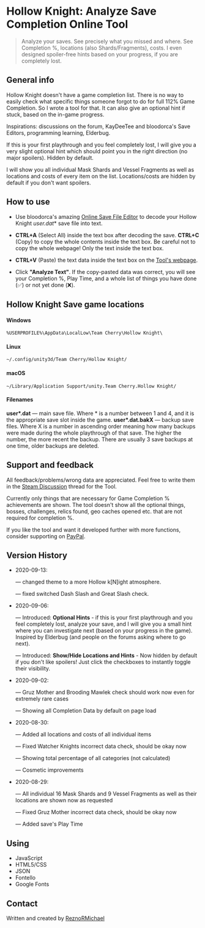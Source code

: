 # Hollow Knight: Analyze Save Completion Online Tool

> Analyze your saves. See precisely what you missed and where. See Completion %, locations (also Shards/Fragments), costs. I even designed spoiler-free hints based on your progress, if you are completely lost.

## General info

Hollow Knight doesn't have a game completion list. There is no way to easily check what specific things someone forgot to do for full 112% Game Completion. So I wrote a tool for that. It can also give an optional hint if stuck, based on the in-game progress.

Inspirations: discussions on the forum, KayDeeTee and bloodorca's Save Editors, programming learning, Elderbug.

If this is your first playthrough and you feel completely lost, I will give you a very slight optional hint which should point you in the right direction (no major spoilers). Hidden by default.

I will show you all individual Mask Shards and Vessel Fragments as well as locations and costs of every item on the list. Locations/costs are hidden by default if you don't want spoilers.

## How to use

* Use bloodorca's amazing [Online Save File Editor](https://bloodorca.github.io/hollow/) to decode your Hollow Knight **user*.dat** save file into text.

* **CTRL+A** (Select All) inside the text box after decoding the save. **CTRL+C** (Copy) to copy the whole contents inside the text box. Be careful not to copy the whole webpage! Only the text inside the text box.

* **CTRL+V** (Paste) the text data inside the text box on the [Tool's webpage](http://reznortech.rf.gd/hollow-knight-completion/).

* Click **"Analyze Text"**. If the copy-pasted data was correct, you will see your Completion %, Play Time, and a whole list of things you have done (✅) or not yet done (❌).

## Hollow Knight Save game locations

#### Windows
`%USERPROFILE%\AppData\LocalLow\Team Cherry\Hollow Knight\`

#### Linux
`~/.config/unity3d/Team Cherry/Hollow Knight/`

#### macOS
`~/Library/Application Support/unity.Team Cherry.Hollow Knight/`

#### Filenames

**user\*.dat** — main save file. Where * is a number between 1 and 4, and it is the appropriate save slot inside the game.
**user\*.dat.bakX** — backup save files. Where X is a number in ascending order meaning how many backups were made during the whole playthrough of that save. The higher the number, the more recent the backup. There are usually 3 save backups at one time, older backups are deleted.

## Support and feedback

All feedback/problems/wrong data are appreciated. Feel free to write them in the [Steam Discussion](https://steamcommunity.com/sharedfiles/filedetails/?id=2209910193) thread for the Tool.

Currently only things that are necessary for Game Completion % achievements are shown. The tool doesn't show all the optional things, bosses, challenges, relics found, geo caches opened etc. that are not required for completion %.

If you like the tool and want it developed further with more functions, consider supporting on [PayPal](https://www.paypal.me/ReznoRMichael).

## Version History

* 2020-09-13:

  — changed theme to a more Hollow k[N]ight atmosphere.

  — fixed switched Dash Slash and Great Slash check.
  
* 2020-09-06:

  — Introduced: **Optional Hints** - if this is your first playthrough and you feel completely lost, analyze your save, and I will give you a small hint where you can investigate next (based on your progress in the game). Inspired by Elderbug (and people on the forums asking where to go next).

  — Introduced: **Show/Hide Locations and Hints** - Now hidden by default if you don't like spoilers! Just click the checkboxes to instantly toggle their visibility.

* 2020-09-02:

  — Gruz Mother and Brooding Mawlek check should work now even for extremely rare cases

  — Showing all Completion Data by default on page load

* 2020-08-30:

  — Added all locations and costs of all individual items

  — Fixed Watcher Knights incorrect data check, should be okay now

  — Showing total percentage of all categories (not calculated)

  — Cosmetic improvements

* 2020-08-29:

  — All individual 16 Mask Shards and 9 Vessel Fragments as well as their locations are shown now as requested

  — Fixed Gruz Mother incorrect data check, should be okay now

  — Added save's Play Time

## Using

* JavaScript
* HTML5/CSS
* JSON
* Fontello
* Google Fonts

## Contact

Written and created by [ReznoRMichael](https://github.com/ReznoRMichael)
